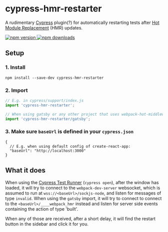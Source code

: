# cypress-hmr-restarter

A rudimentary [Cypress](https://www.cypress.io/) plugin(?) for automatically restarting tests after [Hot Module Replacement](https://webpack.js.org/concepts/hot-module-replacement/) (HMR) updates.

[![npm version](https://img.shields.io/npm/v/cypress-hmr-restarter.svg?style=flat-square) ![npm downloads](https://img.shields.io/npm/dm/cypress-hmr-restarter?style=flat-square)](https://www.npmjs.com/package/cypress-hmr-restarter)

## Setup

### 1. Install

```shell
npm install --save-dev cypress-hmr-restarter
```

### 2. Import

```js
// E.g. in cypress/support/index.js
import 'cypress-hmr-restarter';

// When using gatsby or any other project that uses webpack-hot-middleware
import 'cypress-hmr-restarter/gatsby';
```

### 3. Make sure `baseUrl` is defined in your `cypress.json`

```jsonc
{
  // E.g. when using default config of create-react-app:
  "baseUrl": "http://localhost:3000"
}
```

## What it does

When using the [Cypress Test Runner](https://docs.cypress.io/guides/core-concepts/test-runner.html) (`cypress open`), after the window has loaded, it will try to connect to the `webpack-dev-server` websocket, which is assumed to run at `wss://<baseUrl>/sockjs-node`, and listen for messages of type `invalid`. When using the `gatsby` import, it will try to connect to connect to the `<baseUrl>/____webpack_hmr` instead and listen for server side events containing the action of type 'built'.

When any of those are received, after a short delay, it will find the restart button in the sidebar and click it for you.
